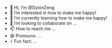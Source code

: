 - 👋 Hi, I’m @DylonZeng
- 👀 I’m interested in how to make me happy!
- 🌱 I’m currently learning how to make me happy!
- 💞️ I’m looking to collaborate on ...
- 📫 How to reach me ...
- 😄 Pronouns: ...
- ⚡ Fun fact: ...

<!---
DylonZeng/DylonZeng is a ✨ special ✨ repository because its `README.md` (this file) appears on your GitHub profile.
You can click the Preview link to take a look at your changes.
--->
